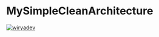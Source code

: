 # MySimpleCleanArchitecture
[![wiryadev](https://circleci.com/gh/wiryadev/MySimpleCleanArchitecture.svg?style=svg)](https://circleci.com/gh/wiryadev/MySimpleCleanArchitecture)
